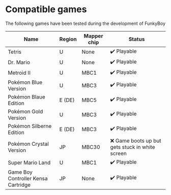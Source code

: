 # Compatible games

The following games have been tested during the development of FunkyBoy

|Name|Region|Mapper chip|Status|
|----|------|-----------|------|
|Tetris|U|None|:heavy_check_mark: Playable|
|Dr. Mario|U|None|:heavy_check_mark: Playable|
|Metroid II|U|MBC1|:heavy_check_mark: Playable|
|Pokémon Blue Version|U|MBC3|:heavy_check_mark: Playable|
|Pokémon Blaue Edition|E (DE)|MBC5|:heavy_check_mark: Playable|
|Pokémon Gold Version|U|MBC3|:heavy_check_mark: Playable|
|Pokémon Silberne Edition|E (DE)|MBC3|:heavy_check_mark: Playable|
|Pokémon Crystal Version|JP|MBC30|:x: Game boots up but gets stuck in white screen|
|Super Mario Land|U|MBC1|:heavy_check_mark: Playable|
|Game Boy Controller Kensa Cartridge|JP|None|:heavy_check_mark: Playable|
